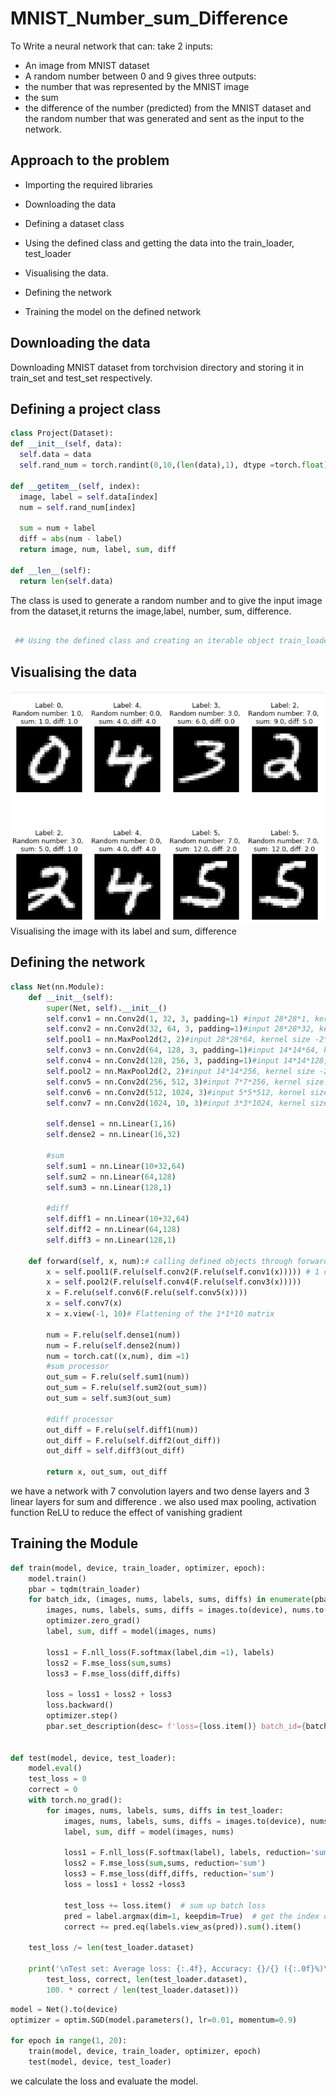 # MNIST_Number_sum_Difference

To Write a neural network that can:
take 2 inputs:
- An image from MNIST dataset
- A random number between 0 and 9
 gives three outputs:
- the number that was represented by the MNIST image
- the sum 
- the difference of the number (predicted) from the MNIST dataset and the random number that was generated and sent as the input to the network.
## Approach to the problem

- Importing the required libraries

- Downloading the data
- Defining a dataset class
- Using the defined class and getting the data into the train_loader, test_loader
- Visualising the data.
- Defining the network
- Training the model on the defined network

## Downloading the data 


Downloading MNIST dataset from torchvision directory and storing it in train_set and test_set respectively.

  ## Defining a project class

  ```python
  class Project(Dataset):
  def __init__(self, data):
    self.data = data
    self.rand_num = torch.randint(0,10,(len(data),1), dtype =torch.float)
  
  def __getitem__(self, index):
    image, label = self.data[index]
    num = self.rand_num[index]

    sum = num + label
    diff = abs(num - label)
    return image, num, label, sum, diff
  
  def __len__(self):
    return len(self.data)
```
The class is used to generate a random number and to
give the input image from the dataset,it returns
the image,label, number, sum, difference.
```python

 ## Using the defined class and creating an iterable object train_loader and test_loader

```
 ## Visualising the data

![](data.png)
Visualising the image with its label and sum, difference
## Defining the network

```python
class Net(nn.Module):
    def __init__(self):
        super(Net, self).__init__()
        self.conv1 = nn.Conv2d(1, 32, 3, padding=1) #input 28*28*1, kernel size -3*3*1, no of kernels 32,  OUtput 28*28*32 LRF =3 GRF =5
        self.conv2 = nn.Conv2d(32, 64, 3, padding=1)#input 28*28*32, kernel size -3*3*32, no of kernels 64,  OUtput 28*28*64 LRF =3 GRF =7
        self.pool1 = nn.MaxPool2d(2, 2)#input 28*28*64, kernel size -2*2, no of kernels 64, OUtput 14*14*64 LRF =2 GRF =14
        self.conv3 = nn.Conv2d(64, 128, 3, padding=1)#input 14*14*64, kernel size -3*3*64, no of kernels 128,  OUtput 14*14*128,lRF =3 GRF = 16
        self.conv4 = nn.Conv2d(128, 256, 3, padding=1)#input 14*14*128, kernel size -3*3*128, no of kernels 256,  OUtput 14*14*256, LRF =3 GRF =18
        self.pool2 = nn.MaxPool2d(2, 2)#input 14*14*256, kernel size -2*2, no of kernels 256, OUtput 7*7*256 LRF =3 GRF =36
        self.conv5 = nn.Conv2d(256, 512, 3)#input 7*7*256, kernel size -3*3*256, no of kernels 512 ,OUtput 5*5*512 LRF =3 GRF =38
        self.conv6 = nn.Conv2d(512, 1024, 3)#input 5*5*512, kernel size -3*3*512, no of kernels 1024 ,OUtput3*3*1024 LRF =3 GRF =40
        self.conv7 = nn.Conv2d(1024, 10, 3)#input 3*3*1024, kernel size -3*3*1024, no of kernels 10 ,OUtput1*1*10 LRF =3 GRF =42

        self.dense1 = nn.Linear(1,16)
        self.dense2 = nn.Linear(16,32)
        
        #sum
        self.sum1 = nn.Linear(10+32,64)
        self.sum2 = nn.Linear(64,128)
        self.sum3 = nn.Linear(128,1)

        #diff
        self.diff1 = nn.Linear(10+32,64)
        self.diff2 = nn.Linear(64,128)
        self.diff3 = nn.Linear(128,1)

    def forward(self, x, num):# calling defined objects through forward function.
        x = self.pool1(F.relu(self.conv2(F.relu(self.conv1(x))))) # 1 convolutional block
        x = self.pool2(F.relu(self.conv4(F.relu(self.conv3(x)))))
        x = F.relu(self.conv6(F.relu(self.conv5(x))))
        x = self.conv7(x)
        x = x.view(-1, 10)# Flattening of the 1*1*10 matrix 

        num = F.relu(self.dense1(num))
        num = F.relu(self.dense2(num))
        num = torch.cat((x,num), dim =1)
        #sum processor
        out_sum = F.relu(self.sum1(num))
        out_sum = F.relu(self.sum2(out_sum))
        out_sum = self.sum3(out_sum)

        #diff processor
        out_diff = F.relu(self.diff1(num))
        out_diff = F.relu(self.diff2(out_diff))
        out_diff = self.diff3(out_diff)

        return x, out_sum, out_diff 
```
we have a network with 7 convolution  layers and two dense 
layers and 3 linear layers for sum and difference .
 we also used max pooling, activation function ReLU to reduce the effect 
 of vanishing gradient 
## Training the Module
```python
def train(model, device, train_loader, optimizer, epoch):
    model.train()
    pbar = tqdm(train_loader)
    for batch_idx, (images, nums, labels, sums, diffs) in enumerate(pbar):
        images, nums, labels, sums, diffs = images.to(device), nums.to(device), labels.to(device), sums.to(device), diffs.to(device)
        optimizer.zero_grad()
        label, sum, diff = model(images, nums)

        loss1 = F.nll_loss(F.softmax(label,dim =1), labels)
        loss2 = F.mse_loss(sum,sums)
        loss3 = F.mse_loss(diff,diffs)

        loss = loss1 + loss2 + loss3
        loss.backward()
        optimizer.step()
        pbar.set_description(desc= f'loss={loss.item()} batch_id={batch_idx}')


def test(model, device, test_loader):
    model.eval()
    test_loss = 0
    correct = 0
    with torch.no_grad():
        for images, nums, labels, sums, diffs in test_loader:
            images, nums, labels, sums, diffs = images.to(device), nums.to(device), labels.to(device), sums.to(device), diffs.to(device)
            label, sum, diff = model(images, nums)

            loss1 = F.nll_loss(F.softmax(label), labels, reduction='sum')
            loss2 = F.mse_loss(sum,sums, reduction='sum')
            loss3 = F.mse_loss(diff,diffs, reduction='sum')
            loss = loss1 + loss2 +loss3

            test_loss += loss.item()  # sum up batch loss
            pred = label.argmax(dim=1, keepdim=True)  # get the index of the max log-probability
            correct += pred.eq(labels.view_as(pred)).sum().item()

    test_loss /= len(test_loader.dataset)

    print('\nTest set: Average loss: {:.4f}, Accuracy: {}/{} ({:.0f}%)\n'.format(
        test_loss, correct, len(test_loader.dataset),
        100. * correct / len(test_loader.dataset)))
```
```python
model = Net().to(device)
optimizer = optim.SGD(model.parameters(), lr=0.01, momentum=0.9)

for epoch in range(1, 20):
    train(model, device, train_loader, optimizer, epoch)
    test(model, device, test_loader)   
```
we calculate the loss and evaluate the model.


  
